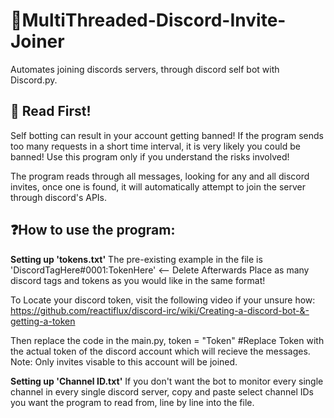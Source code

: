 # 🤖MultiThreaded-Discord-Invite-Joiner
Automates joining discords servers, through discord self bot with Discord.py.

## 📣 Read First!
Self botting can result in your account getting banned!
If the program sends too many requests in a short time interval, it is very likely you could be banned!
Use this program only if you understand the risks involved!

The program reads through all messages, looking for any and all discord invites, once one is found, it will automatically attempt
to join the server through discord's APIs.

## ❓How to use the program:

**Setting up 'tokens.txt'**
The pre-existing example in the file is 'DiscordTagHere#0001:TokenHere' <-- Delete Afterwards
Place as many discord tags and tokens as you would like in the same format!

To Locate your discord token, visit the following video if your unsure how:
https://github.com/reactiflux/discord-irc/wiki/Creating-a-discord-bot-&-getting-a-token

Then replace the code in the main.py,
token = "Token" #Replace Token with the actual token of the discord account which will recieve the messages. Note: Only invites visable to this account will be joined.

**Setting up 'Channel ID.txt'**
If you don't want the bot to monitor every single channel in every single discord server, copy and paste select channel IDs you want the program to read from, line by line into the file.
